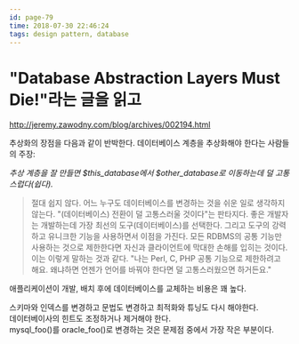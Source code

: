 ```yaml
---
id: page-79
time: 2018-07-30 22:46:24
tags: design pattern, database
---
```

# "Database Abstraction Layers Must Die!"라는 글을 읽고

http://jeremy.zawodny.com/blog/archives/002194.html

추상화의 장점을 다음과 같이 반박한다. 데이터베이스 계층을 추상화해야 한다는 사람들의 주장:

*추상 계층을 잘 만들면 $this_database에서 $other_database로 이동하는데 덜 고통스럽다(쉽다).*

>절대 쉽지 않다. 어느 누구도 데이터베이스를 변경하는 것을 쉬운 일로 생각하지 않는다.
"(데이터베이스) 전환이 덜 고통스러울 것이다"는 판타지다.
좋은 개발자는 개발하는데 가장 최선의 도구(데이터베이스)를 선택한다.
그리고 도구의 강력하고 유니크한 기능을 사용하면서 이점을 가진다.
모든 RDBMS의 공통 기능만 사용하는 것으로 제한한다면 자신과 클라이언트에 막대한 손해를 입히는 것이다.
이는 이렇게 말하는 것과 같다. "나는 Perl, C, PHP 공통 기능으로 제한하려고 해요. 왜냐하면 언젠가 언어를 바꿔야 한다면 덜 고통스러웠으면 하거든요."

애플리케이션이 개발, 배치 후에 데이터베이스를 교체하는 비용은 꽤 높다.

스키마와 인덱스를 변경하고 문법도 변경하고 최적화와 튜닝도 다시 해야한다.<br>
데이터베이사의 힌트도 조정하거나 제거해야 한다.<br>
mysql_foo()를 oracle_foo()로 변경하는 것은 문제점 중에서 가장 작은 부분이다.